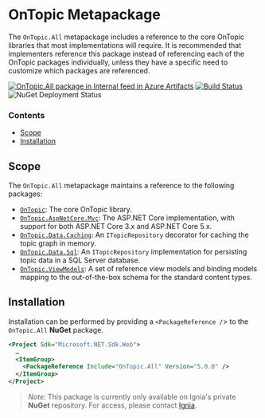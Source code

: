﻿# OnTopic Metapackage
The `OnTopic.All` metapackage includes a reference to the core OnTopic libraries that most implementations will require. It is recommended that implementers reference this package instead of referencing each of the OnTopic packages individually, unless they have a specific need to customize which packages are referenced.

[![OnTopic.All package in Internal feed in Azure Artifacts](https://igniasoftware.feeds.visualstudio.com/_apis/public/Packaging/Feeds/46d5f49c-5e1e-47bb-8b14-43be6c719ba8/Packages/fe6dc001-649a-4442-8bf1-2af736c03b08/Badge)](https://www.nuget.org/packages/OnTopic.All/)
[![Build Status](https://igniasoftware.visualstudio.com/OnTopic/_apis/build/status/OnTopic-CI-V3?branchName=master)](https://igniasoftware.visualstudio.com/OnTopic/_build/latest?definitionId=7&branchName=master)
![NuGet Deployment Status](https://rmsprodscussu1.vsrm.visualstudio.com/A09668467-721c-4517-8d2e-aedbe2a7d67f/_apis/public/Release/badge/bd7f03e0-6fcf-4ec6-939d-4e995668d40f/2/2)

### Contents
- [Scope](#scope)
- [Installation](#installation)

## Scope
The `OnTopic.All` metapackage maintains a reference to the following packages:
- [`OnTopic`](../OnTopic/README.md): The core OnTopic library.
- [`OnTopic.AspNetCore.Mvc`](../OnTopic.AspNetCore.Mvc/README.md): The ASP.NET Core implementation, with support for both ASP.NET Core 3.x and ASP.NET Core 5.x.
- [`OnTopic.Data.Caching`](../OnTopic.Data.Caching/README.md): An `ITopicRepository` decorator for caching the topic graph in memory.
- [`OnTopic.Data.Sql`](../OnTopic.Data.Sql/README.md): An `ITopicRepository` implementation for persisting topic data in a SQL Server database.
- [`OnTopic.ViewModels`](../OnTopic.ViewModels/README.md): A set of reference view models and binding models mapping to the out-of-the-box schema for the standard content types.

## Installation
Installation can be performed by providing a `<PackageReference /`> to the `OnTopic.All` **NuGet** package.
```xml
<Project Sdk="Microsoft.NET.Sdk.Web">
  …
  <ItemGroup>
    <PackageReference Include="OnTopic.All" Version="5.0.0" />
  </ItemGroup>
</Project>
```

> *Note:* This package is currently only available on Ignia's private **NuGet** repository. For access, please contact [Ignia](http://www.ignia.com/).